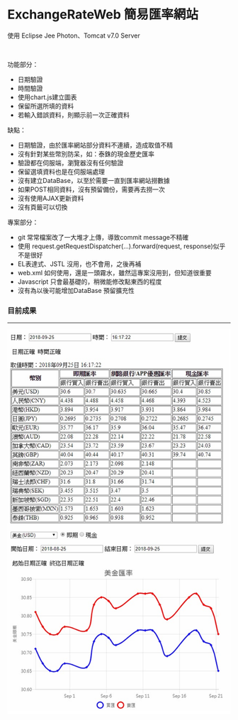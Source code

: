 # ExchangeRateWeb 簡易匯率網站

使用 Eclipse Jee Photon、Tomcat v7.0 Server

<br>

功能部分：
* 日期驗證 
* 時間驗證
* 使用chart.js建立圖表
* 保留所選所填的資料
* 若輸入錯誤資料，則顯示前一次正確資料

缺點：
* 日期驗證，由於匯率網站部分資料不連續，造成取值不精
* 沒有針對某些幣別防呆，如：泰銖的現金歷史匯率
* 驗證都在伺服端，瀏覽器沒有任何驗證
* 保留選填資料也是在伺服端處理
* 沒有建立DataBase，以至於需要一直到匯率網站撈數據
* 如果POST相同資料，沒有預留備份，需要再去撈一次
* 沒有使用AJAX更新資料
* 沒有頁籤可以切換

專案部分：
* git 常常檔案改了一大堆才上傳，導致commit message不精確
* 使用 request.getRequestDispatcher(...).forward(request, response)似乎不是很好
* EL表達式、JSTL 沒用，也不會用，之後再補
* web.xml 如何使用，還是一頭霧水，雖然這專案沒用到，但知道很重要
* Javascript 只會最基礎的，稍微能修改點東西的程度
* 沒有為以後可能增加DataBase 預留擴充性

### 目前成果
---

![](https://github.com/Zivxary/ExchangeRateWeb/blob/master/%E9%A0%90%E8%A6%BD.jpg)
